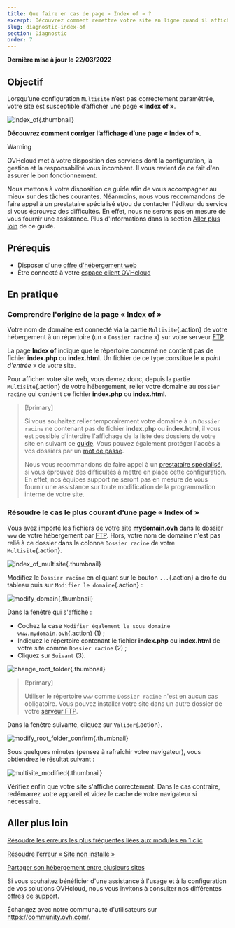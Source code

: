 ```yaml
---
title: Que faire en cas de page « Index of » ?
excerpt: Découvrez comment remettre votre site en ligne quand il affiche une page « Index of »
slug: diagnostic-index-of
section: Diagnostic
order: 7
---
```


**Dernière mise à jour le 22/03/2022**

## Objectif

Lorsqu’une configuration `Multisite` n’est pas correctement paramétrée, votre site est susceptible d’afficher une page **« Index of »**.

![index_of](images/index_of.png){.thumbnail}

**Découvrez comment corriger l’affichage d’une page « Index of ».**

> [!warning]
>
> OVHcloud met à votre disposition des services dont la configuration, la gestion et la responsabilité vous incombent. Il vous revient de ce fait d'en assurer le bon fonctionnement.
>
> Nous mettons à votre disposition ce guide afin de vous accompagner au mieux sur des tâches courantes. Néanmoins, nous vous recommandons de faire appel à un prestataire spécialisé et/ou de contacter l'éditeur du service si vous éprouvez des difficultés. En effet, nous ne serons pas en mesure de vous fournir une assistance. Plus d'informations dans la section [Aller plus loin](#gofurther) de ce guide.
>

## Prérequis

- Disposer d'une [offre d'hébergement web](https://www.ovhcloud.com/fr/web-hosting/)
- Être connecté à votre [espace client OVHcloud](https://www.ovh.com/auth/?action=gotomanager&from=https://www.ovh.com/fr/&ovhSubsidiary=fr)

## En pratique

### Comprendre l'origine de la page « Index of »

Votre nom de domaine est connecté via la partie `Multisite`{.action} de votre hébergement à un répertoire (un « `Dossier racine` ») sur votre serveur [FTP](https://docs.ovh.com/fr/hosting/connexion-espace-stockage-ftp-hebergement-web/).

La page **Index of** indique que le répertoire concerné ne contient pas de fichier **index.php** ou **index.html**. Un fichier de ce type constitue le « *point d'entrée* » de votre site.

Pour afficher votre site web, vous devrez donc, depuis la partie `Multisite`{.action} de votre hébergement, relier votre domaine au `Dossier racine` qui contient ce fichier **index.php** ou **index.html**.

> [!primary]
>
> Si vous souhaitez relier temporairement votre domaine à un `Dossier racine` ne contenant pas de fichier **index.php** ou **index.html**, il vous est possible d'interdire l'affichage de la liste des dossiers de votre site en suivant ce [guide](https://docs.ovh.com/fr/hosting/mutualise-htaccess-les-autres-operations-realisables-avec-des-fichiers-htaccess/#empecher-le-listage-du-contenu-dun-repertoire). Vous pouvez également protéger l'accès à vos dossiers par un [mot de passe](https://docs.ovh.com/fr/hosting/mutualise-htaccess-comment-proteger-lacces-a-un-repertoire-par-une-authentification/).
>
> Nous vous recommandons de faire appel à un [prestataire spécialisé](https://partner.ovhcloud.com/fr/directory/), si vous éprouvez des difficultés à mettre en place cette configuration. En effet, nos équipes support ne seront pas en mesure de vous fournir une assistance sur toute modification de la programmation interne de votre site.

### Résoudre le cas le plus courant d’une page « Index of »

Vous avez importé les fichiers de votre site **mydomain.ovh** dans le dossier `www` de votre hébergement par [FTP](https://docs.ovh.com/fr/hosting/connexion-espace-stockage-ftp-hebergement-web/). Hors, votre nom de domaine n'est pas relié à ce dossier dans la colonne `Dossier racine` de votre `Multisite`{.action}.

![index_of_multisite](images/index_of_multisite.png){.thumbnail}

Modifiez le `Dossier racine` en cliquant sur le bouton `...`{.action} à droite du tableau puis sur `Modifier le domaine`{.action} :

![modify_domain](images/modify_domain.png){.thumbnail}

Dans la fenêtre qui s'affiche :

* Cochez la case `Modifier également le sous domaine www.mydomain.ovh`{.action} (1) ;
* Indiquez le répertoire contenant le fichier **index.php** ou **index.html** de votre site comme `Dossier racine` (2) ;
* Cliquez sur `Suivant` (3).

![change_root_folder](images/change_root_folder.png){.thumbnail}

> [!primary]
>
> Utiliser le répertoire `www` comme `Dossier racine` n'est en aucun cas obligatoire. Vous pouvez installer votre site dans un autre dossier de votre [serveur FTP](https://docs.ovh.com/fr/hosting/connexion-espace-stockage-ftp-hebergement-web/).
>

Dans la fenêtre suivante, cliquez sur `Valider`{.action}.

![modify_root_folder_confirm](images/modify_root_folder_confirm.png){.thumbnail}

Sous quelques minutes (pensez à rafraîchir votre navigateur), vous obtiendrez le résultat suivant :

![multisite_modified](images/multisite_modified.png){.thumbnail}

Vérifiez enfin que votre site s'affiche correctement. Dans le cas contraire, redémarrez votre appareil et videz le cache de votre navigateur si nécessaire.

## Aller plus loin <a name="gofurther"></a>

[Résoudre les erreurs les plus fréquentes liées aux modules en 1 clic](https://docs.ovh.com/fr/hosting/erreurs-frequentes-modules-en-1-clic/)

[Résoudre l’erreur « Site non installé »](https://docs.ovh.com/fr/hosting/erreur-site-non-installe/)

[Partager son hébergement entre plusieurs sites](https://docs.ovh.com/fr/hosting/multisites-configurer-un-multisite-sur-mon-hebergement-web/)

Si vous souhaitez bénéficier d'une assistance à l'usage et à la configuration de vos solutions OVHcloud, nous vous invitons à consulter nos différentes [offres de support](https://www.ovhcloud.com/fr/support-levels/).

Échangez avec notre communauté d'utilisateurs sur <https://community.ovh.com/>.